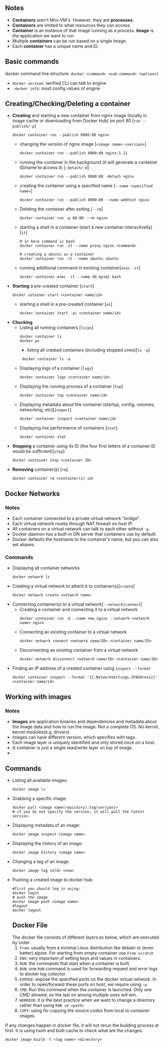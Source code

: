 ## Notes
- **Containers** aren't Mini-VM's. However, they are **processes**.
- **Containers** are limited to what resources they can access.
- **Container** is an instance of that image running as a process. **Image** is the application we want to run
- Multiple **containers** can be run based on a single image.  
- Each **container** has a unique name and ID. 
## Basic commands
docker command line structure: `docker <command> <sub-command> (options)` 
  - `docker version`: verified CLI can talk to engine
 -  ` docker info`: most config values of engine


## Creating/Checking/Deleting a container
- **Creating** and starting a new container from nginx image (locally in image cache or downloading from Docker Hub) on port 80 [`run --publish/-p`]
    ```
    docker container run --publish 8080:80 nginx
    ```
  - changing the version of nginx image [`<image name>:<version>`]
    ```
    docker container run --publish 8080:80 nginx:1.11 
    ```
  - running the container in the background (it will generate a container ID/name to access it) [`-detach/-d`]
    ```
    docker container run --publish 8080:80 -detach nginx
    ```
  - creating the container using a specified name [`--name <specified name>`]
      ```
    docker container run --publish 8080:80 --name webhost nginx
    ```
  - Deleting the container after exiting [`--rm`]
    ```
    docker container run -p 80:80 --rm nginx
    ```
  - starting a shell in a container (start a new container interactivelly) [`it`]
    ```
    # in here command is bash
    docker container run -it --name proxy nginx <command>

    # creating a ubuntu as a container
    docker container run -it --name ubuntu ubuntu
    ```
  - running additional command in existing container[`exec -it`]
    ```
    docker container exec -it --name db mysql bash 
    ```
- **Starting** a pre-created container [`start`]
    ```
    docker cotainer start <container name/id>
    ```
    - starting a shell in a pre-created container [`ai`]
        ```
        docker container start -ai <container name/id>
        ```
- **Checking**
  - Listing all running containers [`ls/ps`]
      ```
      docker container ls 
      docker ps
      ```
      - listing all created containers (including stopped ones)[`ls -a`]
      ```
       docker container ls -a
       ```
  - Displaying logs of a container [`logs`]
      ```
      docker container logs <container name/id>
      ```
  - Displaying the running process of a container [`top`]
      ```
      docker container top <container name/id>
      ```
  - Displaying metadata about the container (startup, config, volumes, networking, etc)[`inspect`]
      ```
      docker container inspect <container name/id>
      ```
  - Displaying live performance of containers [`stat`]
      ```
      docker container stat
      ```
- **Stopping** a container using its ID (the four first letters of a container ID would be sufficient)[`stop`]
    ```
    docker container stop <container ID> 
    ```
- **Removing** container(s) [`rm`]
    ```
    docker container rm <container(s) id>
    ```
## Docker Networks
### Notes
- Each container connected to a private virtual network "bridge".
- Each virtual network routes through NAT firewall on host IP. 
- All containers on a virtual network can talk to each other without `-p`.
- Docker daemon has a built-in DN server that containers use by default.
- Docker defaults the hostname to the container's name, but you can also set aliases.

### Commands
- Displaying all container networks
    ```
    docker network ls
    ```
- Creating a virtual network to attach it to container(s)[`create`]
    ```
    docker network create <network name>
    ```
- Connecting container(s) to a virtual network[`--network/connect`]
  - Creating a container and connecting it to a virtual network
    ```
    docker container run -d --name new_nginx --network <network name> nginx
    ```
  - Connecting an existing container to a virtual network
    ```
    docker network connect <network name/ID> <container name/ID>
    ```
  - Disconnecting an existing container from a virtual network
    ```
    docker network disconnect <network name/ID> <container name/ID>
    ```    
- Finding an IP address of a created container using `inspect --format`
    ```
    docker container inspect --format '{{.NetworkSettings.IPAddress}}' <container name/id>
    ```
## Working with images
### Notes
- **Images** are application binaries and dependencies and metadata about the image data and how to run the image. Not a complete OS. No kernel, kernel modules(e.g. drivers)
- Images can have different version, which specifies with tags.
- Each image layer is uniquely identified and only stored once on a host.
- A container is just a single read/write layer on top of image.
- 

## Commands
- Listing all available images:
  ```
  docker image ls
  ```
- Grabbing a specific image:
  ```
  docker pull <image name(repistory):tag(version)>
  # if you do not specify the version, it will pull the latest version.
  ```
- Displaying metadata of an image:
  ```
  docker image inspect <image name>
  ```
- Displaying the history of an image: 
  ```
  docker image history <image name>
  ```
- Changing a tag of an image:
  ```
  docker image tag <old> <new>
  ```
- Pushing a created image to docker hub:
  ```
  #first you should log in using: 
  docker login
  # push the image 
  docker image push <image name>
  #logout
  docker logout
  ```
  ## Docker File
  The docker file consists of different layers as below, which are executed by order.
  1) `From`: usually from a minimal Linux distribution like debain or (even better) alpine. For starting from empty container use `From scratch`
  2) `ENV`: very important of setting keys and values in containers. 
  3) `RUN`: the commands that start when a container is built. 
  4) `RUN`: one `RUN` command is used for forwarding request and error logs to docker log collector.
  5) `EXPOSE`: expose the specified ports on the docker virtual network. In order to open/forward these ports on host, we require using `-p`.
  6) `CMD`: Run this command when the container is launched. Only one CMD allowed, so the last on among multiple ones will win.
  7) `WORKDIR`: it is the best practice when we want to change a directory rather than using `RUN cd <path>`
  8) `COPY`: using for copying the source codes from local to container images.

If any changes happen in docker file, it will not rerun the building process at first. It is using hash and built cache to check what are the changes. 
```
docker image build -t <tag name> <directory>
```